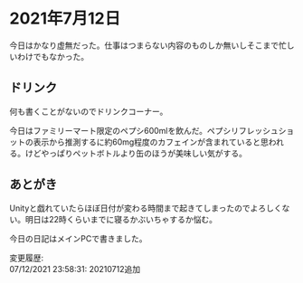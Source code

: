 # 2021年7月12日

今日はかなり虚無だった。仕事はつまらない内容のものしか無いしそこまで忙しいわけでもなかった。

## ドリンク

何も書くことがないのでドリンクコーナー。

今日はファミリーマート限定のペプシ600mlを飲んだ。ペプシリフレッシュショットの表示から推測するに約60mg程度のカフェインが含まれていると思われる。けどやっぱりペットボトルより缶のほうが美味しい気がする。

## あとがき

Unityと戯れていたらほぼ日付が変わる時間まで起きてしまったのでよろしくない。明日は22時くらいまでに寝るかぶいちゃするか悩む。

今日の日記はメインPCで書きました。

変更履歴:  
07/12/2021 23:58:31: 20210712追加  
